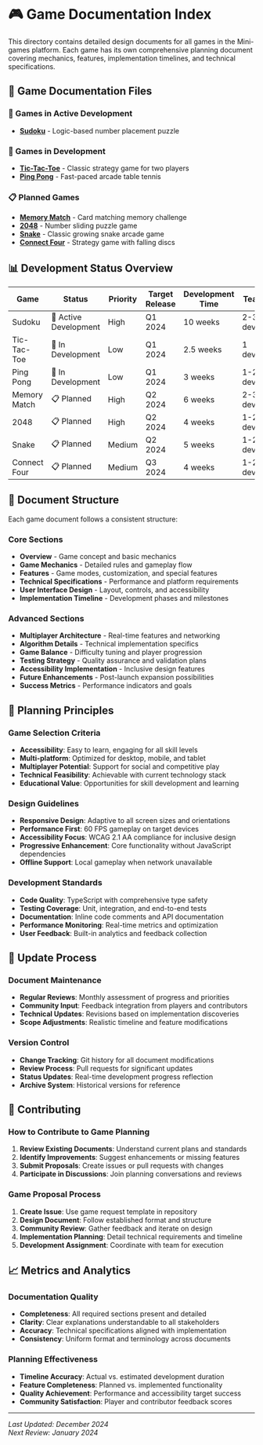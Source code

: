 # 🎮 Game Documentation Index

This directory contains detailed design documents for all games in the Mini-games platform. Each game has its own comprehensive planning document covering mechanics, features, implementation timelines, and technical specifications.

## 📑 Game Documentation Files

### 🚧 Games in Active Development
- **[Sudoku](./sudoku.md)** - Logic-based number placement puzzle

### 🚧 Games in Development
- **[Tic-Tac-Toe](./tic-tac-toe.md)** - Classic strategy game for two players
- **[Ping Pong](./ping-pong.md)** - Fast-paced arcade table tennis

### 📋 Planned Games
- **[Memory Match](./memory-match.md)** - Card matching memory challenge
- **[2048](./2048.md)** - Number sliding puzzle game
- **[Snake](./snake.md)** - Classic growing snake arcade game
- **[Connect Four](./connect-four.md)** - Strategy game with falling discs

## 📊 Development Status Overview

| Game | Status | Priority | Target Release | Development Time | Team Size |
|------|--------|----------|----------------|------------------|-----------|
| Sudoku | 🚧 Active Development | High | Q1 2024 | 10 weeks | 2-3 developers |
| Tic-Tac-Toe | 🚧 In Development | Low | Q1 2024 | 2.5 weeks | 1 developer |
| Ping Pong | 🚧 In Development | Low | Q1 2024 | 3 weeks | 1-2 developers |
| Memory Match | 📋 Planned | High | Q2 2024 | 6 weeks | 2-3 developers |
| 2048 | 📋 Planned | High | Q2 2024 | 4 weeks | 1-2 developers |
| Snake | 📋 Planned | Medium | Q2 2024 | 5 weeks | 1-2 developers |
| Connect Four | 📋 Planned | Medium | Q3 2024 | 4 weeks | 1-2 developers |

## 📝 Document Structure

Each game document follows a consistent structure:

### Core Sections
- **Overview** - Game concept and basic mechanics
- **Game Mechanics** - Detailed rules and gameplay flow
- **Features** - Game modes, customization, and special features
- **Technical Specifications** - Performance and platform requirements
- **User Interface Design** - Layout, controls, and accessibility
- **Implementation Timeline** - Development phases and milestones

### Advanced Sections
- **Multiplayer Architecture** - Real-time features and networking
- **Algorithm Details** - Technical implementation specifics
- **Game Balance** - Difficulty tuning and player progression
- **Testing Strategy** - Quality assurance and validation plans
- **Accessibility Implementation** - Inclusive design features
- **Future Enhancements** - Post-launch expansion possibilities
- **Success Metrics** - Performance indicators and goals

## 🎯 Planning Principles

### Game Selection Criteria
- **Accessibility**: Easy to learn, engaging for all skill levels
- **Multi-platform**: Optimized for desktop, mobile, and tablet
- **Multiplayer Potential**: Support for social and competitive play
- **Technical Feasibility**: Achievable with current technology stack
- **Educational Value**: Opportunities for skill development and learning

### Design Guidelines
- **Responsive Design**: Adaptive to all screen sizes and orientations
- **Performance First**: 60 FPS gameplay on target devices
- **Accessibility Focus**: WCAG 2.1 AA compliance for inclusive design
- **Progressive Enhancement**: Core functionality without JavaScript dependencies
- **Offline Support**: Local gameplay when network unavailable

### Development Standards
- **Code Quality**: TypeScript with comprehensive type safety
- **Testing Coverage**: Unit, integration, and end-to-end tests
- **Documentation**: Inline code comments and API documentation
- **Performance Monitoring**: Real-time metrics and optimization
- **User Feedback**: Built-in analytics and feedback collection

## 🔄 Update Process

### Document Maintenance
- **Regular Reviews**: Monthly assessment of progress and priorities
- **Community Input**: Feedback integration from players and contributors
- **Technical Updates**: Revisions based on implementation discoveries
- **Scope Adjustments**: Realistic timeline and feature modifications

### Version Control
- **Change Tracking**: Git history for all document modifications
- **Review Process**: Pull requests for significant updates
- **Status Updates**: Real-time development progress reflection
- **Archive System**: Historical versions for reference

## 🤝 Contributing

### How to Contribute to Game Planning
1. **Review Existing Documents**: Understand current plans and standards
2. **Identify Improvements**: Suggest enhancements or missing features
3. **Submit Proposals**: Create issues or pull requests with changes
4. **Participate in Discussions**: Join planning conversations and reviews

### Game Proposal Process
1. **Create Issue**: Use game request template in repository
2. **Design Document**: Follow established format and structure
3. **Community Review**: Gather feedback and iterate on design
4. **Implementation Planning**: Detail technical requirements and timeline
5. **Development Assignment**: Coordinate with team for execution

## 📈 Metrics and Analytics

### Documentation Quality
- **Completeness**: All required sections present and detailed
- **Clarity**: Clear explanations understandable to all stakeholders
- **Accuracy**: Technical specifications aligned with implementation
- **Consistency**: Uniform format and terminology across documents

### Planning Effectiveness
- **Timeline Accuracy**: Actual vs. estimated development duration
- **Feature Completeness**: Planned vs. implemented functionality
- **Quality Achievement**: Performance and accessibility target success
- **Community Satisfaction**: Player and contributor feedback scores

---

*Last Updated: December 2024*  
*Next Review: January 2024*